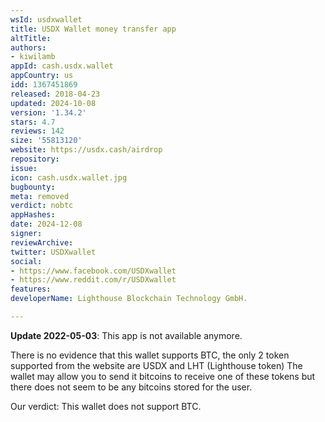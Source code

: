 ```yaml
---
wsId: usdxwallet
title: USDX Wallet money transfer app
altTitle: 
authors:
- kiwilamb
appId: cash.usdx.wallet
appCountry: us
idd: 1367451869
released: 2018-04-23
updated: 2024-10-08
version: '1.34.2'
stars: 4.7
reviews: 142
size: '55813120'
website: https://usdx.cash/airdrop
repository: 
issue: 
icon: cash.usdx.wallet.jpg
bugbounty: 
meta: removed
verdict: nobtc
appHashes: 
date: 2024-12-08
signer: 
reviewArchive: 
twitter: USDXwallet
social:
- https://www.facebook.com/USDXwallet
- https://www.reddit.com/r/USDXwallet
features: 
developerName: Lighthouse Blockchain Technology GmbH.

---
```


**Update 2022-05-03**: This app is not available anymore.

There is no evidence that this wallet supports BTC, the only 2 token supported from the website are USDX and LHT (Lighthouse token)
The wallet may allow you to send it bitcoins to receive one of these tokens but there does not seem to be any bitcoins stored for the user.

Our verdict: This wallet does not support BTC.
